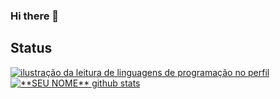 ### Hi there 👋

## Status

<a href="https://github.com/Gurupreet" title="ilustração do mapeamento de linguagens">
  <img align="center" src="https://github-readme-stats.vercel.app/api/top-langs/?username=Lucas-Dreveck&theme=dracula&hide_langs_below=1" alt="ilustração da leitura de linguagens de programação no perfil"/>
</a>

<a href="https://github.com/Gurupreet" title="ilustração do mapeamento do perfil">
 <img align="center" src="https://github-readme-stats.vercel.app/api?username=Lucas-Dreveck&show_icons=true&theme=dracula&line_height=27" alt="**SEU NOME** github stats"/>
</a>
